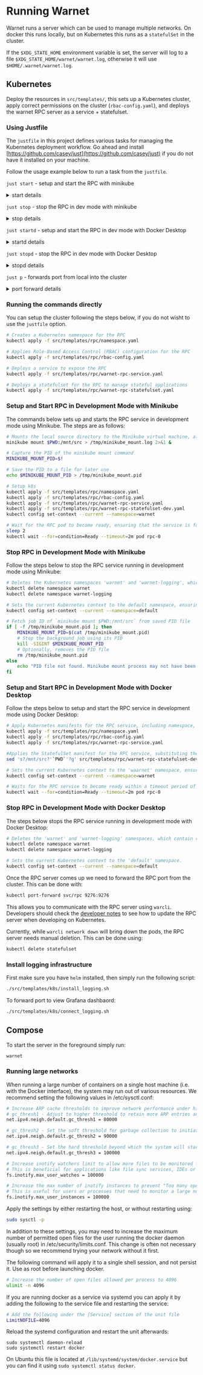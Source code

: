 # Running Warnet

Warnet runs a server which can be used to manage multiple networks. On docker
this runs locally, but on Kubernetes this runs as a `statefulSet` in the
cluster.

If the `$XDG_STATE_HOME` environment variable is set, the server will log to
a file `$XDG_STATE_HOME/warnet/warnet.log`, otherwise it will use `$HOME/.warnet/warnet.log`.

## Kubernetes

Deploy the resources in `src/templates/`, this sets up a Kubernetes cluster, apply correct permissions on the cluster (`rbac-config.yaml`), and deploys the warnet RPC server as a service + statefulset.

### Using Justfile

The `justfile` in this project defines various tasks for managing the Kubernetes deployment workflow. Go ahead and install [https://github.com/casey/just](https://github.com/casey/just) if you do not have it installed on your machine. 

Follow the usage example below to run a task from the `justfile`.

`just start` - setup and start the RPC with minikube

<details>
    <summary>start details</summary>

    ```bash
        #!/usr/bin/env bash
        set -euxo pipefail

        # Mount local source dir
        minikube mount $PWD:/mnt/src > /tmp/minikube_mount.log 2>&1 &

        # Capture the PID of the minikube mount command
        MINIKUBE_MOUNT_PID=$!

        # Save the PID to a file for later use
        echo $MINIKUBE_MOUNT_PID > /tmp/minikube_mount.pid

        # Setup k8s
        kubectl apply -f src/templates/rpc/namespace.yaml
        kubectl apply -f src/templates/rpc/rbac-config.yaml
        kubectl apply -f src/templates/rpc/warnet-rpc-service.yaml
        kubectl apply -f src/templates/rpc/warnet-rpc-statefulset-dev.yaml
        kubectl config set-context --current --namespace=warnet

        echo waiting for rpc to come online
        sleep 2
        kubectl wait --for=condition=Ready --timeout=2m pod rpc-0

        echo Done...
    ```
</details>

`just stop` - stop the RPC in dev mode with minikube

<details>
    <summary>stop details</summary>

    ```bash
        #!/usr/bin/env bash
        set -euxo pipefail

        kubectl delete namespace warnet
        kubectl delete namespace warnet-logging
        kubectl config set-context --current --namespace=default

        # Fetch job ID of `minikube mount $PWD:/mnt/src` from saved PID file
        if [ -f /tmp/minikube_mount.pid ]; then
        MINIKUBE_MOUNT_PID=$(cat /tmp/minikube_mount.pid)
        # Stop the background job using its PID
        kill -SIGINT $MINIKUBE_MOUNT_PID
        # Optionally, remove the PID file
        rm /tmp/minikube_mount.pid
        else
            echo "PID file not found. Minikube mount process may not have been started."
        fi
    ```
</details>

`just startd` - setup and start the RPC in dev mode with Docker Desktop

<details>
    <summary>startd details</summary>

    ```bash
        kubectl apply -f src/templates/rpc/namespace.yaml
        kubectl apply -f src/templates/rpc/rbac-config.yaml
        kubectl apply -f src/templates/rpc/warnet-rpc-service.yaml
        sed 's?/mnt/src?'`PWD`'?g' src/templates/rpc/warnet-rpc-statefulset-dev.yaml | kubectl apply -f -
        kubectl config set-context --current --namespace=warnet

        echo waiting for rpc to come online
        kubectl wait --for=condition=Ready --timeout=2m pod rpc-0

        echo Done...
    ```
</details>

`just stopd` - stop the RPC in dev mode with Docker Desktop

<details>
    <summary>stopd details</summary>

    ```bash
        # Delete all resources
        kubectl delete namespace warnet
        kubectl delete namespace warnet-logging
        kubectl config set-context --current --namespace=default

        echo Done...
    ```
</details>

`just p` - forwards port from local into the cluster

<details>
    <summary>port forward details</summary>

    ```bash
        kubectl port-forward svc/rpc 9276:9276
    ```
</details>

### Running the commands directly

You can setup the cluster following the steps below, if you do not wisht to use the `justfile` option. 

```bash
# Creates a Kubernetes namespace for the RPC
kubectl apply -f src/templates/rpc/namespace.yaml

# Applies Role-Based Access Control (RBAC) configuration for the RPC
kubectl apply -f src/templates/rpc/rbac-config.yaml

# Deploys a service to expose the RPC
kubectl apply -f src/templates/rpc/warnet-rpc-service.yaml

# Deploys a statefulset for the RPC to manage stateful applications
kubectl apply -f src/templates/rpc/warnet-rpc-statefulset.yaml

```

### Setup and Start RPC in Development Mode with Minikube

The commands below sets up and starts the RPC service in development mode using Minikube. The steps are as follows:

```bash
# Mounts the local source directory to the Minikube virtual machine, allowing the RPC service to access code and files from the local development environment.
minikube mount $PWD:/mnt/src > /tmp/minikube_mount.log 2>&1 &

# Capture the PID of the minikube mount command
MINIKUBE_MOUNT_PID=$!

# Save the PID to a file for later use
echo $MINIKUBE_MOUNT_PID > /tmp/minikube_mount.pid

# Setup k8s
kubectl apply -f src/templates/rpc/namespace.yaml
kubectl apply -f src/templates/rpc/rbac-config.yaml
kubectl apply -f src/templates/rpc/warnet-rpc-service.yaml
kubectl apply -f src/templates/rpc/warnet-rpc-statefulset-dev.yaml
kubectl config set-context --current --namespace=warnet

# Wait for the RPC pod to become ready, ensuring that the service is fully operational before proceeding.
sleep 2
kubectl wait --for=condition=Ready --timeout=2m pod rpc-0

```

### Stop RPC in Development Mode with Minikube

Follow the steps below to stop the RPC service running in development mode using Minikube:

```bash
# Deletes the Kubernetes namespaces 'warnet' and 'warnet-logging', which contain the resources associated with the RPC service and its logging, respectively.
kubectl delete namespace warnet
kubectl delete namespace warnet-logging

# Sets the current Kubernetes context to the default namespace, ensuring that subsequent Kubernetes commands operate within this namespace.
kubectl config set-context --current --namespace=default

# Fetch job ID of `minikube mount $PWD:/mnt/src` from saved PID file
if [ -f /tmp/minikube_mount.pid ]; then
    MINIKUBE_MOUNT_PID=$(cat /tmp/minikube_mount.pid)
    # Stop the background job using its PID
    kill -SIGINT $MINIKUBE_MOUNT_PID
    # Optionally, removes the PID file
    rm /tmp/minikube_mount.pid
else
    echo "PID file not found. Minikube mount process may not have been started."
fi

```

### Setup and Start RPC in Development Mode with Docker Desktop

Follow the steps below to setup and start the RPC service in development mode using Docker Desktop:

```bash
# Apply Kubernetes manifests for the RPC service, including namespace, RBAC configuration, and servce definition.
kubectl apply -f src/templates/rpc/namespace.yaml
kubectl apply -f src/templates/rpc/rbac-config.yaml
kubectl apply -f src/templates/rpc/warnet-rpc-service.yaml

#Applies the StatefulSet manifest for the RPC service, substituting the local source directory path ($PWD) in the manifest using sed command.
sed 's?/mnt/src?'`PWD`'?g' src/templates/rpc/warnet-rpc-statefulset-dev.yaml | kubectl apply -f -

# Sets the current Kubernetes context to the 'waarnet' namespace, ensuring that subsequent Kubernetes command operate within this namespace
kubectl config set-context --current --namespace=warnet

# Waits for the RPC service to become ready within a timeout period of 2 minutes
kubectl wait --for=condition=Ready --timeout=2m pod rpc-0

```

### Stop RPC in Development Mode with Docker Desktop

The steps below stops the RPC service running in development mode with Docker Desktop:

```bash
# Deletes the 'warnet' and 'warnet-logging' namespaces, which contain resources related to the RPC service and logging.
kubectl delete namespace warnet
kubectl delete namespace warnet-logging

# Sets the current Kubernetes context to the 'default' namespace.
kubectl config set-context --current --namespace=default

```

Once the RPC server comes up we need to forward the RPC port from the cluster.
This can be done with:

```bash
kubectl port-forward svc/rpc 9276:9276
```

This allows you to communicate with the RPC server using `warcli`. Developers
should check the [developer notes](developer-notes.md) to see how to
update the RPC server when developing on Kubernetes.

Currently, while `warcli network down` will bring down the pods, the RPC server needs manual deletion.
This can be done using:

```bash
kubectl delete statefulset
```

### Install logging infrastructure

First make sure you have `helm` installed, then simply run the following script:

```bash
./src/templates/k8s/install_logging.sh
```

To forward port to view Grafana dashbaord:

```bash
./src/templates/k8s/connect_logging.sh
```

## Compose

To start the server in the foreground simply run:

```bash
warnet
```

### Running large networks

When running a large number of containers on a single host machine (i.e. with the Docker interface), the system may run out of various resources.
We recommend setting the following values in /etc/sysctl.conf:

```sh
# Increase ARP cache thresholds to improve network performance under high load
# gc_thresh1 - Adjust to higher threshold to retain more ARP entries and avoid cache overflow
net.ipv4.neigh.default.gc_thresh1 = 80000

# gc_thresh2 - Set the soft threshold for garbage collection to initiate ARP entry clean up
net.ipv4.neigh.default.gc_thresh2 = 90000

# gc_thresh3 - Set the hard threshold beyond which the system will start to drop ARP entries
net.ipv4.neigh.default.gc_thresh3 = 100000

# Increase inotify watchers limit to allow more files to be monitored for changes
# This is beneficial for applications like file sync services, IDEs or web development servers
fs.inotify.max_user_watches = 100000

# Increase the max number of inotify instances to prevent "Too many open files" error
# This is useful for users or processes that need to monitor a large number of file systems or directories simultaneously.
fs.inotify.max_user_instances = 100000

```

Apply the settings by either restarting the host, or without restarting using:

```sh
sudo sysctl -p
```

In addition to these settings, you may need to increase the maximum number of permitted open files for the user running the docker daemon (usually root) in /etc/security/limits.conf.
This change is often not necessary though so we recommend trying your network without it first.

The following command will apply it to a single shell session, and not persist it.
Use as root before launching docker.

```sh
# Increase the number of open files allowed per process to 4096
ulimit -n 4096
```

If you are running docker as a service via systemd you can apply it by adding the following to the service file and restarting the service:

```sh
# Add the following under the [Service] section of the unit file
LimitNOFILE=4096
```

Reload the systemd configuration and restart the unit afterwards:

```
sudo systemctl daemon-reload
sudo systemctl restart docker
```

On Ubuntu this file is located at `/lib/systemd/system/docker.service` but you can find it using `sudo systemctl status docker`.
